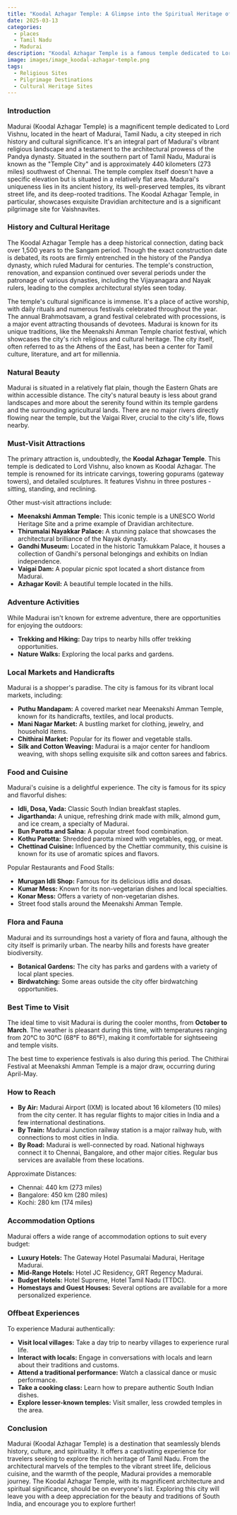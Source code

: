 ```yaml
---
title: "Koodal Azhagar Temple: A Glimpse into the Spiritual Heritage of Tamil Nadu"
date: 2025-03-13
categories:
  - places
  - Tamil Nadu
  - Madurai
description: "Koodal Azhagar Temple is a famous temple dedicated to Lord Vishnu, also known as Madhava. It is one of the most prominent landmarks in Madurai and holds significant cultural and religious importance. The temple is renowned for its intricate architecture and is a must-visit destination for both pilgrims and tourists visiting Tamil Nadu."
image: images/image_koodal-azhagar-temple.png
tags: 
  - Religious Sites
  - Pilgrimage Destinations
  - Cultural Heritage Sites
---
```



### **Introduction**

Madurai (Koodal Azhagar Temple) is a magnificent temple dedicated to Lord Vishnu, located in the heart of Madurai, Tamil Nadu, a city steeped in rich history and cultural significance. It's an integral part of Madurai's vibrant religious landscape and a testament to the architectural prowess of the Pandya dynasty. Situated in the southern part of Tamil Nadu, Madurai is known as the "Temple City" and is approximately 440 kilometers (273 miles) southwest of Chennai. The temple complex itself doesn't have a specific elevation but is situated in a relatively flat area. Madurai's uniqueness lies in its ancient history, its well-preserved temples, its vibrant street life, and its deep-rooted traditions. The Koodal Azhagar Temple, in particular, showcases exquisite Dravidian architecture and is a significant pilgrimage site for Vaishnavites.

### **History and Cultural Heritage**

The Koodal Azhagar Temple has a deep historical connection, dating back over 1,500 years to the Sangam period. Though the exact construction date is debated, its roots are firmly entrenched in the history of the Pandya dynasty, which ruled Madurai for centuries. The temple's construction, renovation, and expansion continued over several periods under the patronage of various dynasties, including the Vijayanagara and Nayak rulers, leading to the complex architectural styles seen today.

The temple's cultural significance is immense. It's a place of active worship, with daily rituals and numerous festivals celebrated throughout the year. The annual Brahmotsavam, a grand festival celebrated with processions, is a major event attracting thousands of devotees. Madurai is known for its unique traditions, like the Meenakshi Amman Temple chariot festival, which showcases the city's rich religious and cultural heritage. <placeholder image tag for festivals at Koodal Azhagar Temple> The city itself, often referred to as the Athens of the East, has been a center for Tamil culture, literature, and art for millennia.

### **Natural Beauty**

Madurai is situated in a relatively flat plain, though the Eastern Ghats are within accessible distance. The city's natural beauty is less about grand landscapes and more about the serenity found within its temple gardens and the surrounding agricultural lands. There are no major rivers directly flowing near the temple, but the Vaigai River, crucial to the city's life, flows nearby. <placeholder image tag for Vaigai River or Madurai landscape>

### **Must-Visit Attractions**

The primary attraction is, undoubtedly, the **Koodal Azhagar Temple**. This temple is dedicated to Lord Vishnu, also known as Koodal Azhagar. The temple is renowned for its intricate carvings, towering gopurams (gateway towers), and detailed sculptures. It features Vishnu in three postures - sitting, standing, and reclining. <placeholder image tag for Koodal Azhagar Temple architecture>

Other must-visit attractions include:

*   **Meenakshi Amman Temple:** This iconic temple is a UNESCO World Heritage Site and a prime example of Dravidian architecture.
*   **Thirumalai Nayakkar Palace:** A stunning palace that showcases the architectural brilliance of the Nayak dynasty.
*   **Gandhi Museum:** Located in the historic Tamukkam Palace, it houses a collection of Gandhi's personal belongings and exhibits on Indian independence.
*   **Vaigai Dam:** A popular picnic spot located a short distance from Madurai.
*   **Azhagar Kovil:** A beautiful temple located in the hills.

### **Adventure Activities**

While Madurai isn't known for extreme adventure, there are opportunities for enjoying the outdoors:

*   **Trekking and Hiking:** Day trips to nearby hills offer trekking opportunities.
*   **Nature Walks:** Exploring the local parks and gardens.

### **Local Markets and Handicrafts**

Madurai is a shopper's paradise. The city is famous for its vibrant local markets, including:

*   **Puthu Mandapam:** A covered market near Meenakshi Amman Temple, known for its handicrafts, textiles, and local products.
*   **Mani Nagar Market:** A bustling market for clothing, jewelry, and household items.
*   **Chithirai Market:** Popular for its flower and vegetable stalls.
*   **Silk and Cotton Weaving:** Madurai is a major center for handloom weaving, with shops selling exquisite silk and cotton sarees and fabrics.

<placeholder image tag for local market or handicrafts>

### **Food and Cuisine**

Madurai's cuisine is a delightful experience. The city is famous for its spicy and flavorful dishes:

*   **Idli, Dosa, Vada:** Classic South Indian breakfast staples.
*   **Jigarthanda:** A unique, refreshing drink made with milk, almond gum, and ice cream, a specialty of Madurai.
*   **Bun Parotta and Salna:** A popular street food combination.
*   **Kothu Parotta:** Shredded parotta mixed with vegetables, egg, or meat.
*   **Chettinad Cuisine:** Influenced by the Chettiar community, this cuisine is known for its use of aromatic spices and flavors.

Popular Restaurants and Food Stalls:

*   **Murugan Idli Shop:** Famous for its delicious idlis and dosas.
*   **Kumar Mess:** Known for its non-vegetarian dishes and local specialties.
*   **Konar Mess:** Offers a variety of non-vegetarian dishes.
*   Street food stalls around the Meenakshi Amman Temple.

<placeholder image tag for food and cuisine>

### **Flora and Fauna**

Madurai and its surroundings host a variety of flora and fauna, although the city itself is primarily urban. The nearby hills and forests have greater biodiversity.

*   **Botanical Gardens:** The city has parks and gardens with a variety of local plant species.
*   **Birdwatching:** Some areas outside the city offer birdwatching opportunities.

### **Best Time to Visit**

The ideal time to visit Madurai is during the cooler months, from **October to March**. The weather is pleasant during this time, with temperatures ranging from 20°C to 30°C (68°F to 86°F), making it comfortable for sightseeing and temple visits.

The best time to experience festivals is also during this period. The Chithirai Festival at Meenakshi Amman Temple is a major draw, occurring during April-May.

### **How to Reach**

*   **By Air:** Madurai Airport (IXM) is located about 16 kilometers (10 miles) from the city center. It has regular flights to major cities in India and a few international destinations.
*   **By Train:** Madurai Junction railway station is a major railway hub, with connections to most cities in India.
*   **By Road:** Madurai is well-connected by road. National highways connect it to Chennai, Bangalore, and other major cities. Regular bus services are available from these locations.

Approximate Distances:

*   Chennai: 440 km (273 miles)
*   Bangalore: 450 km (280 miles)
*   Kochi: 280 km (174 miles)

### **Accommodation Options**

Madurai offers a wide range of accommodation options to suit every budget:

*   **Luxury Hotels:** The Gateway Hotel Pasumalai Madurai, Heritage Madurai.
*   **Mid-Range Hotels:** Hotel JC Residency, GRT Regency Madurai.
*   **Budget Hotels:** Hotel Supreme, Hotel Tamil Nadu (TTDC).
*   **Homestays and Guest Houses:** Several options are available for a more personalized experience.

<placeholder image tag for accommodation options>

### **Offbeat Experiences**

To experience Madurai authentically:

*   **Visit local villages:** Take a day trip to nearby villages to experience rural life.
*   **Interact with locals:** Engage in conversations with locals and learn about their traditions and customs.
*   **Attend a traditional performance:** Watch a classical dance or music performance.
*   **Take a cooking class:** Learn how to prepare authentic South Indian dishes.
*   **Explore lesser-known temples:** Visit smaller, less crowded temples in the area.

### **Conclusion**

Madurai (Koodal Azhagar Temple) is a destination that seamlessly blends history, culture, and spirituality. It offers a captivating experience for travelers seeking to explore the rich heritage of Tamil Nadu. From the architectural marvels of the temples to the vibrant street life, delicious cuisine, and the warmth of the people, Madurai provides a memorable journey. The Koodal Azhagar Temple, with its magnificent architecture and spiritual significance, should be on everyone's list. Exploring this city will leave you with a deep appreciation for the beauty and traditions of South India, and encourage you to explore further!


